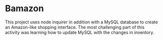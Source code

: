 # Bamazon
This project uses node inquirer in addition with a MySQL database to create an Amazon-like shopping interface. 
The most challenging part of this activity was learning how to update MySQL with the changes in inventory.
